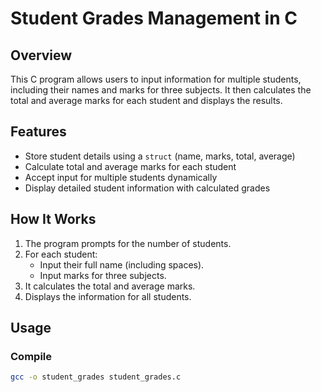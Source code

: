 # Student Grades Management in C

## Overview
This C program allows users to input information for multiple students, including their names and marks for three subjects. It then calculates the total and average marks for each student and displays the results.

## Features
- Store student details using a `struct` (name, marks, total, average)
- Calculate total and average marks for each student
- Accept input for multiple students dynamically
- Display detailed student information with calculated grades

## How It Works
1. The program prompts for the number of students.
2. For each student:
   - Input their full name (including spaces).
   - Input marks for three subjects.
3. It calculates the total and average marks.
4. Displays the information for all students.

## Usage

### Compile
```bash
gcc -o student_grades student_grades.c
